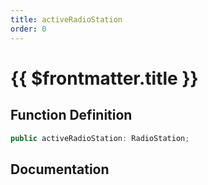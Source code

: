 ```yaml
---
title: activeRadioStation
order: 0
---
```


# {{ $frontmatter.title }}

## Function Definition

```ts
public activeRadioStation: RadioStation;
```

## Documentation

<!--@include: ./parts/activeRadioStation.md-->
